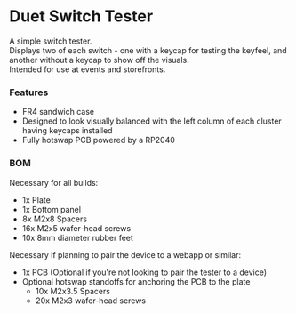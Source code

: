 # Duet Switch Tester

A simple switch tester.  
Displays two of each switch - one with a keycap for testing the keyfeel, and another without a keycap to show off the visuals.  
Intended for use at events and storefronts.  

### Features
- FR4 sandwich case
- Designed to look visually balanced with the left column of each cluster having keycaps installed
- Fully hotswap PCB powered by a RP2040

### BOM
Necessary for all builds:
- 1x Plate
- 1x Bottom panel
- 8x M2x8 Spacers
- 16x M2x5 wafer-head screws
- 10x 8mm diameter rubber feet
  
Necessary if planning to pair the device to a webapp or similar:
- 1x PCB (Optional if you're not looking to pair the tester to a device)
- Optional hotswap standoffs for anchoring the PCB to the plate
    - 10x M2x3.5 Spacers
    - 20x M2x3 wafer-head screws

